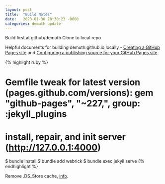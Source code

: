 ```yaml
---
layout: post
title:  "Build Notes"
date:   2023-01-30 20:30:23 -0600
categories: demuth update
---
```


Build first at github/demuth
Clone to local repo

Helpful documents for building demuth.github.io locally - [Creating a GitHub Pages site][useful-build1] and [Configuring a publishing source for your GitHub Pages site][useful-build2].


{% highlight ruby %}
# Gemfile tweak for latest version (pages.github.com/versions): gem "github-pages", "~227,", group: :jekyll_plugins

# install, repair, and init server (http://127.0.0.1:4000)
$ bundle install
$ bundle add webrick
$ bundle exec jekyll serve
{% endhighlight %}

Remove .DS_Store cache, [info][rm-ds-store].


[jekyll-docs]: https://jekyllrb.com/docs/home
[jekyll-gh]:   https://github.com/jekyll/jekyll
[jekyll-talk]: https://talk.jekyllrb.com/
[useful-build1]: https://docs.github.com/en/pages/getting-started-with-github-pages/creating-a-github-pages-site
[useful-build2]: https://docs.github.com/en/pages/getting-started-with-github-pages/configuring-a-publishing-source-for-your-github-pages-site
[rm-ds-store]: https://www.linkedin.com/pulse/how-remove-dsstore-files-from-git-repositories-chandan-thakur/
